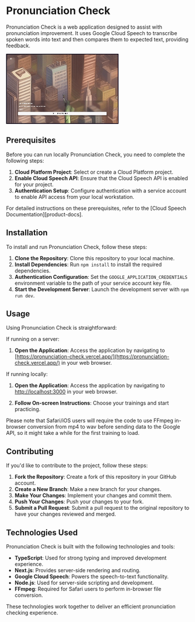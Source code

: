 # Pronunciation Check

Pronunciation Check is a web application designed to assist with pronunciation improvement. It uses Google Cloud Speech to transcribe spoken words into text and then compares them to expected text, providing feedback.

![Pronunciation Check Demo](./assets/demo.gif)

## Prerequisites

Before you can run locally Pronunciation Check, you need to complete the following steps:

1. **Cloud Platform Project**: Select or create a Cloud Platform project.
2. **Enable Cloud Speech API**: Ensure that the Cloud Speech API is enabled for your project.
3. **Authentication Setup**: Configure authentication with a service account to enable API access from your local workstation.

For detailed instructions on these prerequisites, refer to the [Cloud Speech Documentation][product-docs].

## Installation

To install and run Pronunciation Check, follow these steps:

1. **Clone the Repository**: Clone this repository to your local machine.
2. **Install Dependencies**: Run `npm install` to install the required dependencies.
3. **Authentication Configuration**: Set the `GOOGLE_APPLICATION_CREDENTIALS` environment variable to the path of your service account key file.
4. **Start the Development Server**: Launch the development server with `npm run dev`.

## Usage

Using Pronunciation Check is straightforward:

If running on a server:

1. **Open the Application**: Access the application by navigating to [https://pronunciation-check.vercel.app/](https://pronunciation-check.vercel.app/) in your web browser.

If running locally:

1. **Open the Application**: Access the application by navigating to [http://localhost:3000](http://localhost:3000) in your web browser.

2. **Follow On-screen Instructions**: Choose your trainings and start practicing.

Please note that Safari/iOS users will require the code to use FFmpeg in-browser conversion from mp4 to wav before sending data to the Google API, so it might take a while for the first training to load.

## Contributing

If you'd like to contribute to the project, follow these steps:

1. **Fork the Repository**: Create a fork of this repository in your GitHub account.
2. **Create a New Branch**: Make a new branch for your changes.
3. **Make Your Changes**: Implement your changes and commit them.
4. **Push Your Changes**: Push your changes to your fork.
5. **Submit a Pull Request**: Submit a pull request to the original repository to have your changes reviewed and merged.

## Technologies Used

Pronunciation Check is built with the following technologies and tools:

- **TypeScript**: Used for strong typing and improved development experience.
- **Next.js**: Provides server-side rendering and routing.
- **Google Cloud Speech**: Powers the speech-to-text functionality.
- **Node.js**: Used for server-side scripting and development.
- **FFmpeg**: Required for Safari users to perform in-browser file conversion.

These technologies work together to deliver an efficient pronunciation checking experience.
